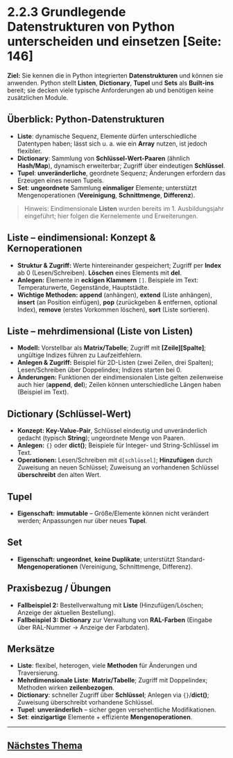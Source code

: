# 2.2.3 Grundlegende Datenstrukturen von Python unterscheiden und einsetzen [Seite: 146]

**Ziel:** Sie kennen die in Python integrierten **Datenstrukturen** und können sie anwenden. Python stellt **Listen**, **Dictionary**, **Tupel** und **Sets** als **Built-ins** bereit; sie decken viele typische Anforderungen ab und benötigen keine zusätzlichen Module. 

## Überblick: Python-Datenstrukturen

* **Liste**: dynamische Sequenz, Elemente dürfen unterschiedliche Datentypen haben; lässt sich u. a. wie ein **Array** nutzen, ist jedoch flexibler. 
* **Dictionary**: Sammlung von **Schlüssel-Wert-Paaren** (ähnlich **Hash/Map**), dynamisch erweiterbar; Zugriff über eindeutigen **Schlüssel**. 
* **Tupel**: **unveränderliche**, geordnete Sequenz; Änderungen erfordern das Erzeugen eines neuen Tupels. 
* **Set**: **ungeordnete** Sammlung **einmaliger** Elemente; unterstützt Mengenoperationen (**Vereinigung**, **Schnittmenge**, **Differenz**). 

> Hinweis: Eindimensionale **Listen** wurden bereits im 1. Ausbildungsjahr eingeführt; hier folgen die Kernelemente und Erweiterungen. 

## Liste – eindimensional: Konzept & Kernoperationen

* **Struktur & Zugriff:** Werte hintereinander gespeichert; Zugriff per **Index** ab 0 (Lesen/Schreiben). **Löschen** eines Elements mit **del**. 
* **Anlegen:** Elemente in **eckigen Klammern** `[]`. Beispiele im Text: Temperaturwerte, Gegenstände, Hauptstädte. 
* **Wichtige Methoden:** **append** (anhängen), **extend** (Liste anhängen), **insert** (an Position einfügen), **pop** (zurückgeben & entfernen, optional Index), **remove** (erstes Vorkommen löschen), **sort** (Liste sortieren).

## Liste – mehrdimensional (Liste von Listen)

* **Modell:** Vorstellbar als **Matrix/Tabelle**; Zugriff mit **[Zeile][Spalte]**; ungültige Indizes führen zu Laufzeitfehlern. 
* **Anlegen & Zugriff:** Beispiel für 2D-Listen (zwei Zeilen, drei Spalten); Lesen/Schreiben über Doppelindex; Indizes starten bei 0. 
* **Änderungen:** Funktionen der eindimensionalen Liste gelten zeilenweise auch hier (**append**, **del**); Zeilen können unterschiedliche Längen haben (Beispiel im Text). 

## Dictionary (Schlüssel-Wert)

* **Konzept:** **Key-Value-Pair**, Schlüssel eindeutig und unveränderlich gedacht (typisch **String**); ungeordnete Menge von Paaren. 
* **Anlegen:** `{}` oder **dict()**; Beispiele für Integer- und String-Schlüssel im Text. 
* **Operationen:** Lesen/Schreiben mit `d[schlüssel]`; **Hinzufügen** durch Zuweisung an neuen Schlüssel; Zuweisung an vorhandenen Schlüssel **überschreibt** den alten Wert. 

## Tupel

* **Eigenschaft:** **immutable** – Größe/Elemente können nicht verändert werden; Anpassungen nur über neues **Tupel**. 

## Set

* **Eigenschaft:** **ungeordnet**, **keine Duplikate**; unterstützt Standard-**Mengenoperationen** (Vereinigung, Schnittmenge, Differenz). 

## Praxisbezug / Übungen

* **Fallbeispiel 2:** Bestellverwaltung mit **Liste** (Hinzufügen/Löschen; Anzeige der aktuellen Bestellung).
* **Fallbeispiel 3:** **Dictionary** zur Verwaltung von **RAL-Farben** (Eingabe über RAL-Nummer → Anzeige der Farbdaten). 

## Merksätze

* **Liste**: flexibel, heterogen, viele **Methoden** für Änderungen und Traversierung. 
* **Mehrdimensionale Liste**: **Matrix/Tabelle**; Zugriff mit Doppelindex; Methoden wirken **zeilenbezogen**.
* **Dictionary**: schneller Zugriff über **Schlüssel**; Anlegen via `{}`/**dict()**; Zuweisung überschreibt vorhandene Schlüssel. 
* **Tupel**: **unveränderlich** – sicher gegen versehentliche Modifikationen. 
* **Set**: **einzigartige** Elemente + effiziente **Mengenoperationen**. 

---

## [Nächstes Thema](./2.2.4_Grundlegende_Datenstrukturen_von_Java_unterscheiden_und_einsetzen.md)